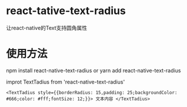 # react-tative-text-radius
让react-native的Text支持圆角属性
# 使用方法
npm install react-native-text-radius
or
yarn add react-native-text-radius

improt TextTadius from 'react-native-text-radius'

`
<TextTadius style={{borderRadius: 15,padding: 25;backgroundColor: #666;color: #fff;fontSize: 12;}}>
  文本内容
</TextTadius>
`
